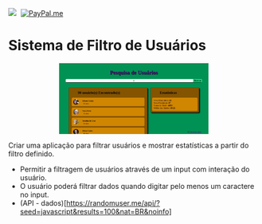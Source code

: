 <a href ="https://www.linkedin.com/in/henrickyl/"><img src="https://image.flaticon.com/icons/svg/174/174857.svg" width="20" style="margin-right:5px"></a>
[![PayPal.me](https://img.shields.io/badge/paypal-donate-119fde.svg)](https://www.paypal.com/cgi-bin/webscr?cmd=_donations&business=5EYBZRRUNZ7UA&currency_code=BRL&source=url)

# Sistema de Filtro de Usuários

<img src="img/print.jpeg" width="300px" style="display:flex; margin: auto;">

Criar uma aplicação para filtrar usuários e mostrar estatísticas a partir do filtro definido.

* Permitir a filtragem de usuários através de um input com interação do usuário.
* O usuário poderá filtrar dados quando digitar pelo menos um caractere no input.
* (API - dados)[https://randomuser.me/api/?seed=javascript&results=100&nat=BR&noinfo]

